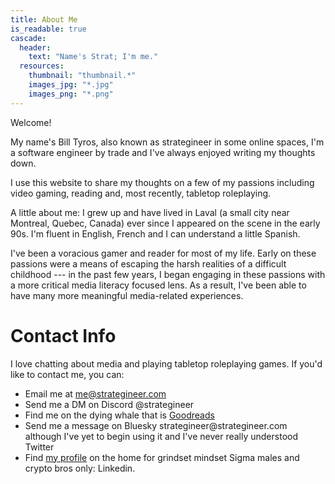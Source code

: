 ```yaml
---
title: About Me
is_readable: true
cascade:
  header:
    text: "Name's Strat; I'm me."
  resources:
    thumbnail: "thumbnail.*"
    images_jpg: "*.jpg"
    images_png: "*.png"
---
```

Welcome!

My name's Bill Tyros, also known as strategineer in some online spaces, I'm a software engineer by trade and I've always enjoyed writing my thoughts down.

I use this website to share my thoughts on a few of my passions including video gaming, reading and, most recently, tabletop roleplaying.

A little about me: I grew up and have lived in Laval (a small city near Montreal, Quebec, Canada) ever since I appeared on the scene in the early 90s. I'm fluent in English, French and I can understand a little Spanish.

I've been a voracious gamer and reader for most of my life. Early on these passions were a means of escaping the harsh realities of a difficult childhood --- in the past few years, I began engaging in these passions with a more critical media literacy focused lens. As a result, I've been able to have many more meaningful media-related experiences.

# Contact Info

I love chatting about media and playing tabletop roleplaying games. If you'd like to contact me, you can:
- Email me at me@strategineer.com
- Send me a DM on Discord @strategineer
- Find me on the dying whale that is [Goodreads](https://www.goodreads.com/billy_da_kid)
- Send me a message on Bluesky strategineer\@strategineer.com although I've yet to begin using it and I've never really understood Twitter
- Find [my profile](https://www.linkedin.com/in/billtyros) on the home for grindset mindset Sigma males and crypto bros only: Linkedin.